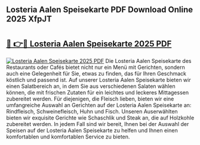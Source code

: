 ## Losteria Aalen Speisekarte PDF Download Online 2025 XfpJT

# <h2><a href="http://gcd83m.nevu.top/?p=Losteria+Aalen+Speisekarte">🔗 👉🔴 Losteria Aalen Speisekarte 2025 PDF</a></h2>

[![Losteria Aalen Speisekarte 2025 PDF](https://i.imgur.com/dBaPXMq.png)](http://gcd83m.nevu.top/?p=Losteria+Aalen+Speisekarte)
Die Losteria Aalen Speisekarte des Restaurants oder Cafés bietet nicht nur ein Menü mit Gerichten, sondern auch eine Gelegenheit für Sie, etwas zu finden, das für Ihren Geschmack köstlich und passend ist. Auf unserer Losteria Aalen Speisekarte bieten wir einen Salatbereich an, in dem Sie aus verschiedenen Salaten wählen können, die mit frischen Zutaten für ein leichtes und leckeres Mittagessen zubereitet werden. Für diejenigen, die Fleisch lieben, bieten wir eine umfangreiche Auswahl an Gerichten auf der Losteria Aalen Speisekarte an: Rindfleisch, Schweinefleisch, Huhn und Fisch. Unseren Auserwählten bieten wir exquisite Gerichte wie Schaschlik und Steak an, die auf Holzkohle zubereitet werden. In jedem Fall sind wir bereit, Ihnen bei der Auswahl der Speisen auf der Losteria Aalen Speisekarte zu helfen und Ihnen einen komfortablen und komfortablen Service zu bieten.
